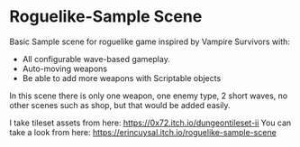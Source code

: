 # Roguelike-Sample Scene

Basic Sample scene for roguelike game inspired by Vampire Survivors with:

- All configurable wave-based gameplay.
- Auto-moving weapons
- Be able to add more weapons with Scriptable objects 

In this scene there is only one weapon, one enemy type, 2 short waves, no other scenes such as shop, but that would be added easily.

I take tileset assets from here: https://0x72.itch.io/dungeontileset-ii 
You can take a look from here: https://erincuysal.itch.io/roguelike-sample-scene
